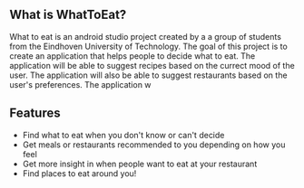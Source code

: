 ## What is WhatToEat?
What to eat is an android studio project created by a a group of students from the Eindhoven University of Technology. The goal of this project is to create an application that helps people to decide what to eat. The application will be able to suggest recipes based on the currect mood of the user. The application will also be able to suggest restaurants based on the user's preferences. The application w

## Features

- Find what to eat when you don't know or can't decide
- Get meals or restaurants recommended to you depending on how you feel
- Get more insight in when people want to eat at your restaurant
- Find places to eat around you!